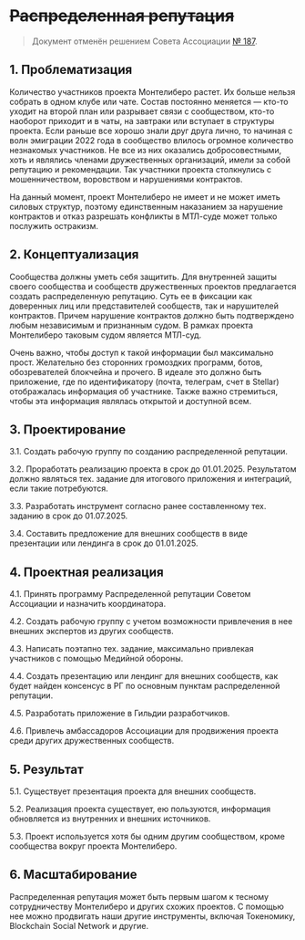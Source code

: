# ~~Распределенная репутация~~

> Документ отменён решением Совета Ассоциации [№ 187](https://t.me/c/2042260878/515).

## 1. Проблематизация
Количество участников проекта Монтелиберо растет. Их больше нельзя собрать в одном клубе или чате. Состав постоянно меняется —  кто-то уходит на второй план или разрывает связи с сообществом, кто-то наоборот приходит и в чаты, на завтраки или вступает в структуры проекта. Если раньше все хорошо знали друг друга лично, то начиная с волн эмиграции 2022 года в сообщество влилось огромное количество незнакомых участников. Не все из них оказались добросовестными, хоть и являлись членами дружественных организаций, имели за собой репутацию и рекомендации. Так участники проекта столкнулись с мошенничеством, воровством и нарушениями контрактов. 

На данный момент, проект Монтелиберо не имеет и не может иметь силовых структур, поэтому единственным наказанием за нарушение контрактов и отказ разрешать конфликты в МТЛ-суде может только послужить остракизм. 

## 2. Концептуализация
Сообщества должны уметь себя защитить. Для внутренней защиты своего сообщества и сообществ дружественных проектов предлагается создать распределенную репутацию. Суть ее в фиксации как доверенных лиц или представителей сообществ, так и нарушителей контрактов. Причем нарушение контрактов должно быть подтверждено любым независимым и признанным судом. В рамках проекта Монтелиберо таковым судом является МТЛ-суд.

Очень важно, чтобы доступ к такой информации был максимально прост. Желательно без сторонних громоздких программ, ботов, обозревателей блокчейна и прочего. В идеале это должно быть приложение, где по идентификатору (почта, телеграм, счет в Stellar) отображалась информация об участнике. Также важно стремиться, чтобы эта информация являлась открытой и доступной всем.

## 3. Проектирование

3.1. Создать рабочую группу по созданию распределенной репутации.

3.2. Проработать реализацию проекта в срок до 01.01.2025. Результатом должно являться тех. задание для итогового приложения и интеграций, если такие потребуются.

3.3. Разработать инструмент согласно ранее составленному тех. заданию в срок до 01.07.2025.

3.4. Составить предложение для внешних сообществ в виде презентации или лендинга в срок до 01.01.2025.

## 4. Проектная реализация

4.1. Принять программу Распределенной репутации Советом Ассоциации и назначить координатора.

4.2. Создать рабочую группу с учетом возможности привлечения в нее внешних экспертов из других сообществ.

4.3. Написать поэтапно тех. задание, максимально привлекая участников с помощью Медийной обороны.

4.4. Создать презентацию или лендинг для внешних сообществ, как будет найден консенсус в РГ по основным пунктам распределенной репутации.

4.5. Разработать приложение в Гильдии разработчиков.

4.6. Привлечь амбассадоров Ассоциации для продвижения проекта среди других дружественных сообществ.

## 5. Результат

5.1. Существует презентация проекта для внешних сообществ.

5.2. Реализация проекта существует, ею пользуются, информация обновляется из внутренних и внешних источников.

5.3. Проект используется хотя бы одним другим сообществом, кроме сообщества вокруг проекта Монтелиберо.

## 6. Масштабирование
Распределенная репутация может быть первым шагом к тесному сотрудничеству Монтелиберо и других схожих проектов. С помощью нее можно продвигать наши другие инструменты, включая Токеномику, Blockchain Social Network и другие.
